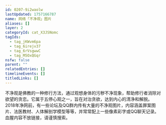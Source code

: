 ```yaml
---
id: 0207-9i2waolw
lastUpdated: 1757166787
name: 网络「不净观」图片
aliases: []
layer: 2
categoryId: cat_X3JSNomc
tagIds:
  - tag_jKWvm6pa
  - tag_6irejv37
  - tag_6rVsgwwC
  - tag_M5OxQGqr
nsfw: false
parent: ""
relatedEntries: []
timelineEvents: []
titledLinks: []
---
```


不净观是佛教的一种修行方法，通过观想身体的污秽不净现象，帮助修行者消除对欲望的贪恋。它属于五停心观之一，旨在对治贪欲，达到内心的清净和解脱。2018年净网前，有一些论坛及QQ群内传有大量的不净观图片，内容涵盖罪案图片、法医教材、人体解剖学模型等等，并常常配上一些像素彩字或QQ聊天记录。血腥内容不放链接，请谨慎搜索。